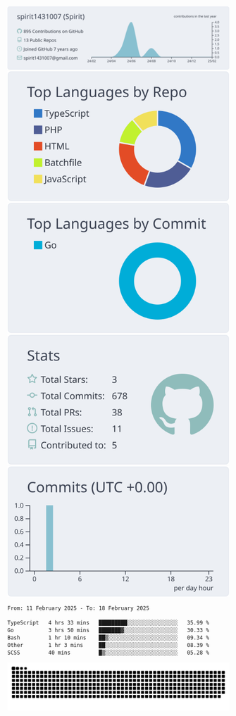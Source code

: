 [![](https://raw.githubusercontent.com/spirit1431007/spirit1431007/master/profile-summary-card-output/nord_bright/0-profile-details.svg)](https://git.io/spiritx)
[![](https://raw.githubusercontent.com/spirit1431007/spirit1431007/master/profile-summary-card-output/nord_bright/1-repos-per-language.svg)](https://git.io/spiritx) [![](https://raw.githubusercontent.com/spirit1431007/spirit1431007/master/profile-summary-card-output/nord_bright/2-most-commit-language.svg)](https://git.io/spiritx)
[![](https://raw.githubusercontent.com/spirit1431007/spirit1431007/master/profile-summary-card-output/nord_bright/3-stats.svg)](https://git.io/spiritx) [![](https://raw.githubusercontent.com/spirit1431007/spirit1431007/master/profile-summary-card-output/nord_bright/4-productive-time.svg)](https://git.io/spiritx)

<!--START_SECTION:waka-->

```txt
From: 11 February 2025 - To: 18 February 2025

TypeScript   4 hrs 33 mins   █████████░░░░░░░░░░░░░░░░   35.99 %
Go           3 hrs 50 mins   ███████▓░░░░░░░░░░░░░░░░░   30.33 %
Bash         1 hr 10 mins    ██▒░░░░░░░░░░░░░░░░░░░░░░   09.34 %
Other        1 hr 3 mins     ██░░░░░░░░░░░░░░░░░░░░░░░   08.39 %
SCSS         40 mins         █▒░░░░░░░░░░░░░░░░░░░░░░░   05.28 %
```

<!--END_SECTION:waka-->

![contribution](https://github.com/spirit1431007/spirit1431007/blob/output/github-contribution-grid-snake.svg)
